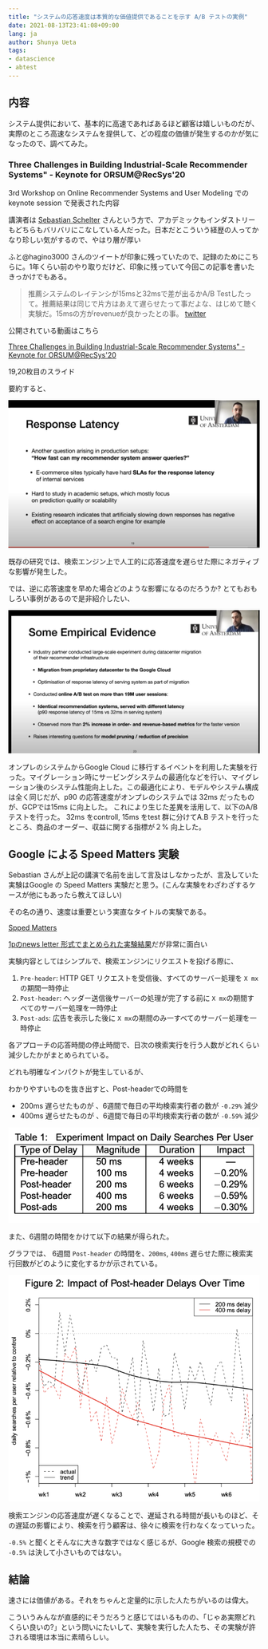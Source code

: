 ```yaml
---
title: "システムの応答速度は本質的な価値提供であることを示す A/B テストの実例"
date: 2021-08-13T23:41:08+09:00
lang: ja
author: Shunya Ueta
tags:
- datascience
- abtest
---
```



## 内容

システム提供において、基本的に高速であればあるほど顧客は嬉しいものだが、実際のところ高速なシステムを提供して、どの程度の価値が発生するのかが気になったので、調べてみた。

### Three Challenges in Building Industrial-Scale Recommender Systems" - Keynote for ORSUM@RecSys'20

3rd Workshop on Online Recommender Systems and User Modeling でのkeynote session で発表された内容

講演者は [Sebastian Schelter](https://www.linkedin.com/in/sebastianschelter/?originalSubdomain=nl) さんという方で、アカデミックもインダストリーもどちらもバリバリにこなしている人だった。日本だとこういう経歴の人ってかなり珍しい気がするので、やはり層が厚い

ふと@hagino3000 さんのツイートが印象に残っていたので、記録のためにこちらに。1年くらい前のやり取りだけど、印象に残っていて今回この記事を書いたきっかけでもある。

> 推薦システムのレイテンシが15msと32msで差が出るかA/B Testしたって。推薦結果は同じで片方はあえて遅らせたって事だよな、はじめて聴く実験だ。15msの方がrevenueが良かったとの事。
[twitter](https://twitter.com/hagino3000/status/1309505751044354048)


公開されている動画はこちら

[Three Challenges in Building Industrial-Scale Recommender Systems" - Keynote for ORSUM@RecSys'20](https://youtu.be/IUGtGZQ0JDw?t=2314)

19,20枚目のスライド

要約すると、

![response latency](/posts/2021-08-13/images/1.png)

既存の研究では、検索エンジン上で人工的に応答速度を遅らせた際にネガティブな影響が発生した。

では、逆に応答速度を早めた場合どのような影響になるのだろうか?
とてもおもしろい事例があるので是非紹介したい、

![Some emprical evidence](/posts/2021-08-13/images/2.png)

オンプレのシステムからGoogle Cloud に移行するイベントを利用した実験を行った。マイグレーション時にサービングシステムの最適化などを行い、マイグレーション後のシステム性能向上した。この最適化により、モデルやシステム構成は全く同じだが、p90 の応答速度がオンプレのシステムでは 32ms だったものが、GCPでは15ms に向上した。
これにより生じた差異を活用して、以下のA/B テストを行った。
32ms をcontroll, 15ms をtest 群に分けてA.B テストを行ったところ、商品のオーダー、収益に関する指標が２% 向上した。

## Google による Speed Matters 実験

Sebastian さんが上記の講演で名前を出して言及はしなかったが、言及していた実験はGoogle の Speed Matters 実験だと思う。(こんな実験をわざわざするケースが他にもあったら教えてほしい)

その名の通り、速度は重要という実直なタイトルの実験である。

[Spped Matters](https://ai.googleblog.com/2009/06/speed-matters.html)

[1pのnews letter 形式でまとめられた実験結果](https://services.google.com/fh/files/blogs/google_delayexp.pdf)だが非常に面白い

実験内容としてはシンプルで、検索エンジンにリクエストを投げる際に、

1. `Pre-header`:  HTTP GET リクエストを受信後、すべてのサーバー処理を `X mx` の期間一時停止
2. `Post-header`: ヘッダー送信後サーバーの処理が完了する前に `X mx`の期間すべてのサーバー処理を一時停止
3. `Post-ads`:  広告を表示した後に `X mx`の期間のみ一すべてのサーバー処理を一時停止

各アプローチの応答時間の停止時間で、日次の検索実行を行う人数がどれくらい減少したかがまとめられている。

どれも明確なインパクトが発生しているが、 

わかりやすいものを抜き出すと、Post-headerでの時間を

- 200ms 遅らせたものが 、6週間で毎日の平均検索実行者の数が `-0.29%` 減少
- 400ms 遅らせたものが 、6週間で毎日の平均検索実行者の数が `-0.59%` 減少

![Speed matter table result](/posts/2021-08-13/images/3.png)

また、6週間の時間をかけて以下の結果が得られた。

グラフでは、 6週間 `Post-header` の時間を、`200ms`, `400ms` 遅らせた際に検索実行回数がどのように変化するかが示されている。

![Speed matter search freq result](/posts/2021-08-13/images/4.png)

検索エンジンの応答速度が遅くなることで、遅延される時間が長いものほど、その遅延の影響により、検索を行う顧客は、徐々に検索を行わなくなっていった。

`-0.5%` と聞くとそんなに大きな数字ではなく感じるが、Google 検索の規模での `-0.5%` は決して小さいものではない。

 ## 結論
 
 速さには価値がある。それをちゃんと定量的に示した人たちがいるのは偉大。
 
 こういうみんなが直感的にそうだろうと感じてはいるものの、「じゃあ実際どれくらい良いの?」という問いにたいして、実験を実行した人たち、その実験が許される環境は本当に素晴らしい。
